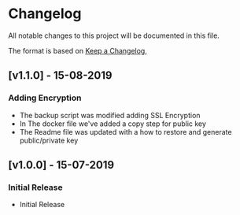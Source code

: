 # Changelog
All notable changes to this project will be documented in this file.

The format is based on [Keep a Changelog](https://keepachangelog.com/en/1.0.0/),

## [v1.1.0] - 15-08-2019
### Adding Encryption
- The backup script was modified adding SSL Encryption
- In The docker file we've added a copy step for public key
- The Readme file was updated with a how to restore and generate public/private key

## [v1.0.0] - 15-07-2019
### Initial Release
- Initial Release
